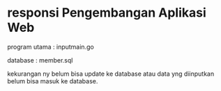 # responsi Pengembangan Aplikasi Web

program utama : inputmain.go

database      : member.sql

kekurangan ny belum bisa update ke database atau data yng diinputkan belum bisa masuk ke database.

